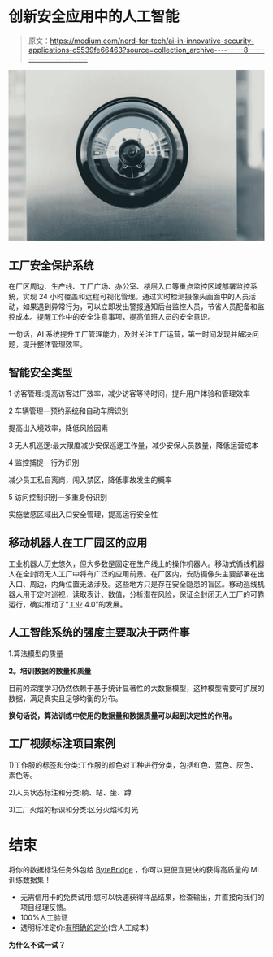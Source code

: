 # 创新安全应用中的人工智能

> 原文：<https://medium.com/nerd-for-tech/ai-in-innovative-security-applications-c5539fe66463?source=collection_archive---------8----------------------->

![](img/22c9398e3e85c00ac0b15c5a65583099.png)

## **工厂安全保护系统**

在厂区周边、生产线、工厂广场、办公室、楼层入口等重点监控区域部署监控系统，实现 24 小时覆盖和远程可视化管理。通过实时检测摄像头画面中的人员活动，如果遇到异常行为，可以立即发出警报通知后台监控人员，节省人员配备和监控成本。提醒工作中的安全注意事项，提高值班人员的安全意识。

一句话，AI 系统提升工厂管理能力，及时关注工厂运营，第一时间发现并解决问题，提升整体管理效率。

## **智能安全类型**

1 访客管理:提高访客进厂效率，减少访客等待时间，提升用户体验和管理效率

2 车辆管理—预约系统和自动车牌识别

提高出入境效率，降低风险因素

3 无人机巡逻:最大限度减少安保巡逻工作量，减少安保人员数量，降低运营成本

4 监控捕捉—行为识别

减少员工私自离岗，闯入禁区，降低事故发生的概率

5 访问控制识别—多重身份识别

实施敏感区域出入口安全管理，提高运行安全性

## **移动机器人在工厂园区的应用**

工业机器人历史悠久，但大多数是固定在生产线上的操作机器人。移动式循线机器人在全封闭无人工厂中将有广泛的应用前景。在厂区内，安防摄像头主要部署在出入口、周边，内角位置无法涉及。这些地方只是存在安全隐患的盲区。移动巡线机器人用于定时巡视，读取表计、数值，分析潜在风险，保证全封闭无人工厂的可靠运行，确实推动了“工业 4.0”的发展。

## 人工智能系统的强度主要取决于两件事

1.算法模型的质量

**2。培训数据的数量和质量**

目前的深度学习仍然依赖于基于统计显著性的大数据模型，这种模型需要可扩展的数据，满足真实且足够均衡的分布。

**换句话说，算法训练中使用的数据量和数据质量可以起到决定性的作用。**

## 工厂视频标注项目案例

1)工作服的标签和分类:工作服的颜色对工种进行分类，包括红色、蓝色、灰色、素色等。

2)人员状态标注和分类:躺、站、坐、蹲

3)工厂火焰的标识和分类:区分火焰和灯光

# 结束

将你的数据标注任务外包给 [ByteBridge](https://tinyurl.com/yd49aywp) ，你可以更便宜更快的获得高质量的 ML 训练数据集！

*   无需信用卡的免费试用:您可以快速获得样品结果，检查输出，并直接向我们的项目经理反馈。
*   100%人工验证
*   透明标准定价:[有明确的定价](https://www.bytebridge.io/#/?module=price)(含人工成本)

**为什么不试一试？**